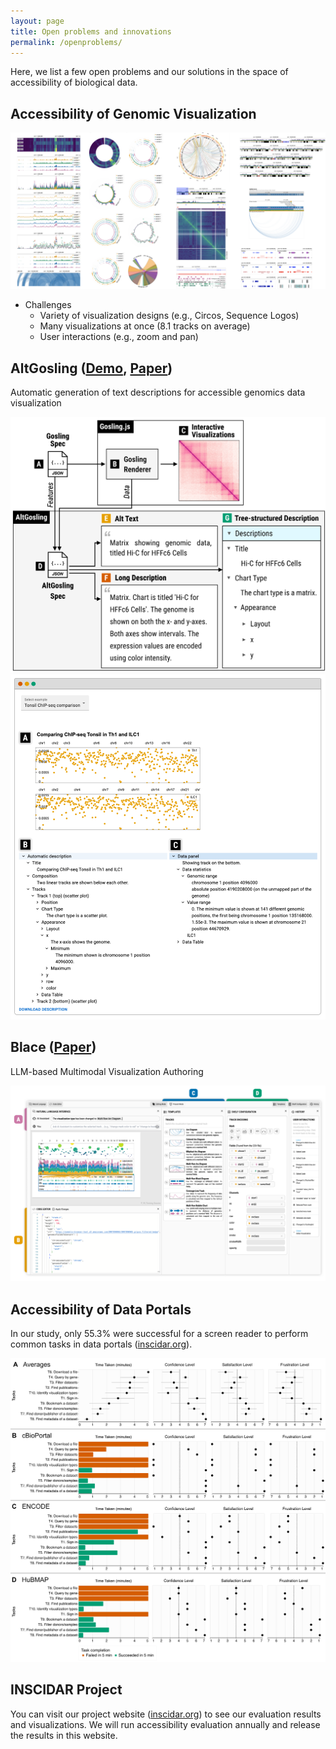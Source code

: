 ```yaml
---
layout: page
title: Open problems and innovations
permalink: /openproblems/
---
```


Here, we list a few open problems and our solutions in the space of accessibility of biological data. 
 
## Accessibility of Genomic Visualization

![A gallery of genomics data visualization drawn using Gosling, including linear and circular visualizations, matrix, lollipop plots, ideograms, and gene tracks.](../assets/imgs/gosling.jpg)

* Challenges
    * Variety of visualization designs (e.g., Circos, Sequence Logos)
    * Many visualizations at once (8.1 tracks on average)
    * User interactions (e.g., zoom and pan)

## AltGosling ([Demo](https://gosling-lang.github.io/altgosling/), [Paper](https://academic.oup.com/bioinformatics/article/40/12/btae670/7900296))

Automatic generation of text descriptions for accessible genomics data visualization

![Schematic with two sections. On the top left is a file icon with "Gosling Spec." This points to the right section, labeled "Gosling.js," and the bottom section, labeled "AltGosling."](../assets/imgs/altgosling.jpg)
![Screenshot of AltGosling in browser. On top is a Gosling visualization with two scatter plots. Below are two partially expanded panels, showing information such as title, tracks, appearance, and data table.](../assets/imgs/altgosling-2.jpg)

## Blace ([Paper](https://ieeexplore.ieee.org/document/10670517))

LLM-based Multimodal Visualization Authoring

![A screenshot of Blace showing four main panels, including a natural language interface, labeled "A," a code editor, labeled "B," a template interface, labeld "C," and a shelf configuration interface, labeled "D."](../assets/imgs/blace.jpg)

## Accessibility of Data Portals

In our study, only 55.3% were successful for a screen reader to perform common tasks in data portals ([inscidar.org](https://inscidar.org)).

![Four subpanels show the results of the manual accessibility evaluation results, showing time taken each of the 10 tasks and subjective responses on confidence, satisfaction, and frustration levels. The first subpanel shows the summary of the results for three data portals while the rest show the individual results for data portals.](../assets/imgs/inscidar-user-study-result.jpg)

## INSCIDAR Project

You can visit our project website ([inscidar.org](https://inscidar.org)) to see our evaluation results and visualizations. We will run accessibility evaluation annually and release the results in this website.
